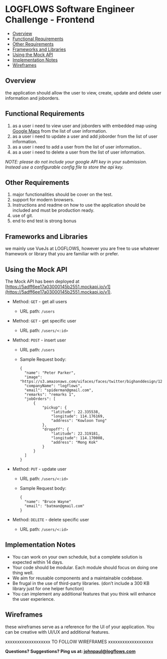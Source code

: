 # LOGFLOWS Software Engineer Challenge - Frontend

- [Overview](#overview)
- [Functional Requirements](#functional-requirements)
- [Other Requirements](#other-requirements)
- [Frameworks and Libraries](#frameworks-and-libraries)
- [Using the Mock API](#using-the-mock-api)
- [Implementation Notes](#implementation-notes)
- [Wireframes](#wireframes)

## Overview

the application should allow the user to view, create, update and delete user information and joborders.


## Functional Requirements

1. as a user i need to view user and joborders with embedded map using [Google Maps](https://developers.google.com/maps/) from the list of user information.
2. as a user i need to update a user and add joborder from the list of user information.
3. as a user i need to add a user from the list of user information..
4. as a user i need to delete a user from the list of user information.

*NOTE: please do not include your google API key in your submission. Instead use a configurable config file to store the api key.*


## Other Requirements

1. major functionalities should be cover on the test.
2. support for modern browsers.
3. Instructions and readme on how to use the application should be included and must be production ready.
4. use of git.
5. end to end test is strong bonus

## Frameworks and Libraries

we mainly use VueJs at LOGFLOWS, however you are free to use whatever framework or library that you are familiar with or prefer.


## Using the Mock API

The Mock API has been deployed at [https://5adff6ee17a03000145b2551.mockapi.io/v1](https://5adff6ee17a03000145b2551.mockapi.io/v1).


- Method: `GET` - get all users
  - URL path: `/users`

- Method: `GET` - get specific user
  - URL path: `/users/<:id>`
  
- Method: `POST` - insert user
  - URL path: `/users`
  - Sample Request body:

    ```
    {
      "name": "Peter Parker",
      "image": "https://s3.amazonaws.com/uifaces/faces/twitter/bighanddesign/128.jpg",
      "companyName": "logflows",
      "email": "spiderman@gmail.com",
      "remarks": "remarks 1",
      "jobOrders": [
          {
              "pickup": {
                  "latitude": 22.335538,
                  "longitude": 114.176169,
                  "address": "Kowloon Tong"
              },
              "dropoff": {
                  "latitude": 22.319181,
                  "longitude": 114.170008,
                  "address": "Mong Kok"
              }
          }
      ]
  	}
    ```
    
- Method: `PUT` - update user
  - URL path: `/users/<:id>`
  - Sample Request body:

    ```
    {
      "name": "Bruce Wayne"
      "email": "batman@gmail.com"
  	}
    ```
    
- Method: `DELETE` - delete specific user
  - URL path: `/users/<:id>`

## Implementation Notes

- You can work on your own schedule, but a complete solution is expected within 14 days.
- Your code should be modular. Each module should focus on doing one thing well.
- We aim for reusable components and a maintainable codebase.
- Be frugal in the use of third-party libraries. (don’t include a 300 KB library just for one helper function)
- You can implement any additional features that you think will enhance the user experience.

## Wireframes

these wireframes serve as a reference for the UI of your application. You can be creative with UI/UX and additional features.

xxxxxxxxxxxxxxxxxxx TO FOLLOW WIREFRAMES xxxxxxxxxxxxxxxxxxx



**Questions? Suggestions? Ping us at: [johnpaul@logflows.com](mailto:johnpaul@logflows.com)**
